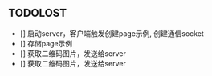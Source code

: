 ## TODOLOST
* [] 启动server，客户端触发创建page示例, 创建通信socket
* [] 存储page示例
* [] 获取二维码图片，发送给server
* [] 获取二维码图片，发送给server

